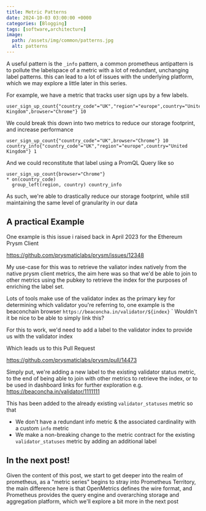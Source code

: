 ```yaml
---
title: Metric Patterns
date: 2024-10-03 03:00:00 +0000
categories: [Blogging]
tags: [software,architecture]
image:
  path: /assets/img/common/patterns.jpg
  alt: patterns
---
```


A useful pattern is the `_info` pattern, a common prometheus antipattern is to pollute the labelspace of a metric with a lot of redundant, unchanging label patterns. this can lead to a lot of issues with the underlying platform, which we may explore a little later in this series.

For example, we have a metric that tracks user sign ups by a few labels.
```
user_sign_up_count{"country_code"="UK","region"="europe",country="United Kingdom",browser="Chrome"} 10
```

We could break this down into two metrics to reduce our storage footprint, and increase performance

```
user_sign_up_count{"country_code"="UK",browser="Chrome"} 10
country_info{"country_code"="UK","region"="europe",country="United Kingdom"} 1

```

And we could reconstitute that label using a PromQL Query like so

```
user_sign_up_count{browser="Chrome"} 
* on(country_code) 
  group_left(region, country) country_info
```

As such, we're able to drastically reduce our storage footprint, while still maintaining the same level of granularity in our data

## A practical Example

One example is this issue i raised back in April 2023 for the Ethereum Prysm Client

https://github.com/prysmaticlabs/prysm/issues/12348

My use-case for this was to retrieve the valiator index natively from the native prysm client metrics, the aim here was so that we'd be able to join to other metrics using the pubkey to retrieve the index for the purposes of enriching the label set.

Lots of tools make use of the validator index as the primary key for determining which validator you're referring to, one example is the beaconchain browser `https://beaconcha.in/validator/${index}`
`
Wouldn't it be nice to be able to simply link this? 

For this to work, we'd need to add a label to the validator index to provide us with the validator index

Which leads us to this Pull Request

https://github.com/prysmaticlabs/prysm/pull/14473

Simply put, we're adding a new label to the existing validator status metric, to the end of being able to join with other metrics to retrieve the index, or to be used in dashboard links for further exploration e.g. https://beaconcha.in/validator/1111111 


This has been added to the already existing `validator_statuses` metric so that
- We don't have a redundant info metric & the associated cardinality with a custom `info` metric
- We make a non-breaking change to the metric contract for the existing `validator_statuses` metric by adding an additional label


## In the next post! 

Given the content of this post, we start to get deeper into the realm of prometheus, as a "metric series" begins to stray into Prometheus Territory, the main difference here is that OpenMetrics defines the wire format, and Prometheus provides the query engine and overarching storage and aggregation platform, which we'll explore a bit more in the next post


